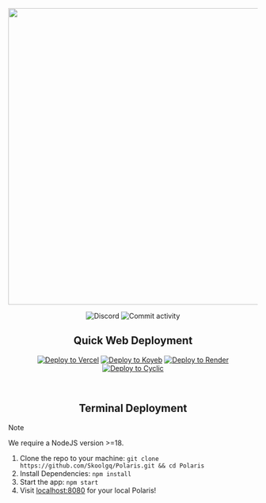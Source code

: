 <div align="center">
  <img src="https://github.com/Skoolgq/Polaris/assets/93336301/dc994d43-06f4-4947-a15f-226c840f6880" width="600px">

  ![Discord](https://img.shields.io/discord/950407933408198717?label=Discord&style=for-the-badge)
  ![Commit activity](https://img.shields.io/github/commit-activity/w/SkoolGQ/Polaris?style=for-the-badge)
  
  <h2>Quick Web Deployment</h2>

[![Deploy to Vercel](https://binbashbanana.github.io/deploy-buttons/buttons/remade/vercel.svg)](https://vercel.com/new/clone?repository-url=https://github.com/Skoolgq/Polaris)
[![Deploy to Koyeb](https://binbashbanana.github.io/deploy-buttons/buttons/remade/koyeb.svg)](https://app.koyeb.com/deploy?type=git&repository=github.com/Skoolgq/Polaris&branch=main&name=Polaris)
[![Deploy to Render](https://binbashbanana.github.io/deploy-buttons/buttons/remade/render.svg)](https://render.com/deploy?repo=https://github.com/Skoolgq/Polaris)
[![Deploy to Cyclic](https://binbashbanana.github.io/deploy-buttons/buttons/remade/cyclic.svg)](https://app.cyclic.sh/api/app/deploy/Skoolgq/Polaris)

  <br>
  <h2>Terminal Deployment</h2>
</div>

> [!NOTE]
> We require a NodeJS version >=18.

1. Clone the repo to your machine: `git clone https://github.com/Skoolgq/Polaris.git && cd Polaris`
2. Install Dependencies: `npm install`
3. Start the app: `npm start`
4. Visit [localhost:8080](http://localhost:8080) for your local Polaris!
